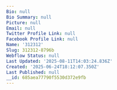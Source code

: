 ```yaml
---
Bio: null
Bio Summary: null
Picture: null
Email: null
Twitter Profile Link: null
Facebook Profile Link: null
Name: '312312'
Slug: 312312-8796b
Webflow Status: null
Last Updated: '2025-08-11T14:03:24.836Z'
Created: '2025-06-24T18:12:07.350Z'
Last Published: null
__id: 685aea77790f5530d372e9fb
---
```


